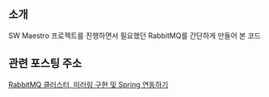 ## 소개
SW Maestro 프로젝트를 진행하면서 필요했던 RabbitMQ를 간단하게 만들어 본 코드

## 관련 포스팅 주소
<a href="https://backtony.github.io/spring/2021-09-21-spring-rabbitmq-1/" target="_blank">RabbitMQ 클러스터, 미러링 구현 및 Spring 연동하기</a>
